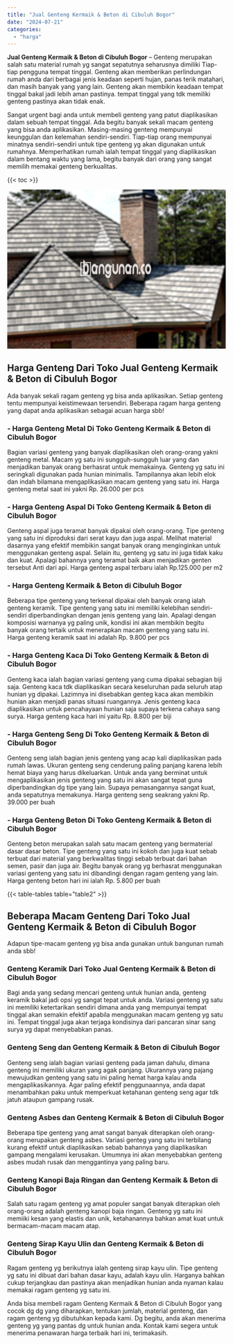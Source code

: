 ```yaml
---
title: "Jual Genteng Kermaik & Beton di Cibuluh Bogor"
date: "2024-07-21"
categories: 
  - "harga"
---
```


**Jual Genteng Kermaik & Beton di Cibuluh Bogor** – Genteng merupakan salah satu material rumah yg sangat sepatutnya seharusnya dimiliki Tiap-tiap pengguna tempat tinggal. Genteng akan memberikan perlindungan rumah anda dari berbagai jenis keadaan seperti hujan, panas terik matahari, dan masih banyak yang yang lain. Genteng akan membikin keadaan tempat tinggal bakal jadi lebih aman pastinya. tempat tinggal yang tdk memiliki genteng pastinya akan tidak enak.

Sangat urgent bagi anda untuk membeli genteng yang patut diaplikasikan dalam sebuah tempat tinggal. Ada begitu banyak sekali macam genteng yang bisa anda aplikasikan. Masing-masing genteng mempunyai keunggulan dan kelemahan sendiri-sendiri. Tiap-tiap orang mempunyai minatnya sendiri-sendiri untuk tipe genteng yg akan digunakan untuk rumahnya. Memperhatikan rumah ialah tempat tinggal yang diaplikasikan dalam bentang waktu yang lama, begitu banyak dari orang yang sangat memilih memakai genteng berkualitas.

{{< toc >}}

![Jual Genteng Kermaik & Beton di Cibuluh Bogor](/images/genteng-minimalis-murah17.png)

## Harga Genteng Dari Toko Jual Genteng Kermaik & Beton di Cibuluh Bogor

Ada banyak sekali ragam genteng yg bisa anda aplikasikan. Setiap genteng tentu mempunyai keistimewaan tersendiri. Beberapa ragam harga genteng yang dapat anda aplikasikan sebagai acuan harga sbb!

### \- Harga Genteng Metal Di Toko Genteng Kermaik & Beton di Cibuluh Bogor

Bagian variasi genteng yang banyak diaplikasikan oleh orang-orang yakni genteng metal. Macam yg satu ini sungguh-sungguh luar yang dan menjadikan banyak orang berhasrat untuk memakainya. Genteng yg satu ini seringkali digunakan pada hunian minimalis. Tampilannya akan lebih elok dan indah bilamana mengaplikasikan macam genteng yang satu ini. Harga genteng metal saat ini yakni Rp. 26.000 per pcs

### \- Harga Genteng Aspal Di Toko Genteng Kermaik & Beton di Cibuluh Bogor

Genteng aspal juga teramat banyak dipakai oleh orang-orang. Tipe genteng yang satu ini diproduksi dari serat kayu dan juga aspal. Melihat material dasarnya yang efektif membikin sangat banyak orang menginginkan untuk menggunakan genteng aspal. Selain itu, genteng yg satu ini juga tidak kaku dan kuat. Apalagi bahannya yang teramat baik akan menjadikan genten tersebut Anti dari api. Harga genteng aspal terbaru ialah Rp.125.000 per m2

### \- Harga Genteng Kermaik & Beton di Cibuluh Bogor

Beberapa tipe genteng yang terkenal dipakai oleh banyak orang ialah genteng keramik. Tipe genteng yang satu ini memiliki kelebihan sendiri-sendiri diperbandingkan dengan jenis genteng yang lain. Apalagi dengan komposisi warnanya yg paling unik, kondisi ini akan membikin begitu banyak orang tertaik untuk menerapkan macam genteng yang satu ini. Harga genteng keramik saat ini adalah Rp. 9.800 per pcs

### \- Harga Genteng Kaca Di Toko Genteng Kermaik & Beton di Cibuluh Bogor

Genteng kaca ialah bagian variasi genteng yang cuma dipakai sebagian biji saja. Genteng kaca tdk diaplikasikan secara keseluruhan pada seluruh atap hunian yg dipakai. Lazimnya ini disebabkan genteg kaca akan membikin hunian akan menjadi panas situasi ruangannya. Jenis genteng kaca diaplikasikan untuk pencahayaan hunian saja supaya terkena cahaya sang surya. Harga genteng kaca hari ini yaitu Rp. 8.800 per biji

### \- Harga Genteng Seng Di Toko Genteng Kermaik & Beton di Cibuluh Bogor

Genteng seng ialah bagian jenis genteng yang acap kali diaplikasikan pada rumah lawas. Ukuran genteng seng cenderung paling panjang karena lebih hemat biaya yang harus dikeluarkan. Untuk anda yang berminat untuk mengaplikasikan jenis genteng yang satu ini akan sangat tepat guna diperbandingkan dg tipe yang lain. Supaya pemasangannya sangat kuat, anda sepatutnya memakunya. Harga genteng seng seakrang yakni Rp. 39.000 per buah

### \- Harga Genteng Beton Di Toko Genteng Kermaik & Beton di Cibuluh Bogor

Genteng beton merupakan salah satu macam genteng yang bermaterial dasar dasar beton. Tipe genteng yang satu ini kokoh dan juga kuat sebab terbuat dari material yang berkwalitas tinggi sebab terbuat dari bahan semen, pasir dan juga air. Begitu banyak orang yg berhasrat menggunakan variasi genteng yang satu ini dibandingi dengan ragam genteng yang lain. Harga genteng beton hari ini ialah Rp. 5.800 per buah

{{< table-tables table="table2" >}}

## Beberapa Macam Genteng Dari Toko Jual Genteng Kermaik & Beton di Cibuluh Bogor

Adapun tipe-macam genteng yg bisa anda gunakan untuk bangunan rumah anda sbb!

### Genteng Keramik Dari Toko Jual Genteng Kermaik & Beton di Cibuluh Bogor

Bagi anda yang sedang mencari genteng untuk hunian anda, genteng keramik bakal jadi opsi yg sangat tepat untuk anda. Variasi genteng yg satu ini memiliki ketertarikan sendiri dimana anda yang mempunyai tempat tinggal akan semakin efektif apabila menggunakan macam genteng yg satu ini. Tempat tinggal juga akan terjaga kondisinya dari pancaran sinar sang surya yg dapat menyebabkan panas.

### Genteng Seng dan Genteng Kermaik & Beton di Cibuluh Bogor

Genteng seng ialah bagian variasi genteng pada jaman dahulu, dimana genteng ini memiliki ukuran yang agak panjang. Ukurannya yang pajang mewujudkan genteng yang satu ini paling hemat harga kalau anda mengaplikasikannya. Agar paling efektif penggunaannya, anda dapat menambahkan paku untuk memperkuat ketahanan genteng seng agar tdk jatuh ataupun gampang rusak.

### Genteng Asbes dan Genteng Kermaik & Beton di Cibuluh Bogor

Beberapa tipe genteng yang amat sangat banyak diterapkan oleh orang-orang merupakan genteng asbes. Variasi genteg yang satu ini terbilang kurang efektif untuk diaplikasikan sebab bahannya yang diaplikasikan gampang mengalami kerusakan. Umumnya ini akan menyebabkan genteng asbes mudah rusak dan menggantinya yang paling baru.

### Genteng Kanopi Baja Ringan dan Genteng Kermaik & Beton di Cibuluh Bogor

Salah satu ragam genteng yg amat populer sangat banyak diterapkan oleh orang-orang adalah genteng kanopi baja ringan. Genteng yg satu ini memiiki kesan yang elastis dan unik, ketahanannya bahkan amat kuat untuk bermacam-macam macam atap.

### Genteng Sirap Kayu Ulin dan Genteng Kermaik & Beton di Cibuluh Bogor

Ragam genteng yg berikutnya ialah genteng sirap kayu ulin. Tipe genteng yg satu ini dibuat dari bahan dasar kayu, adalah kayu ulin. Harganya bahkan cukup terjangkau dan pastinya akan menjadikan hunian anda nyaman kalau memakai ragam genteng yg satu ini.

Anda bisa membeli ragam Genteng Kermaik & Beton di Cibuluh Bogor yang cocok dg dg yang diharapkan, tentukan jumlah, material genteng, dan ragam genteng yg dibutuhkan kepada kami. Dg begitu, anda akan menerima genteng yg yang pantas dg untuk hunian anda. Kontak kami segera untuk menerima penawaran harga terbaik hari ini, terimakasih.
